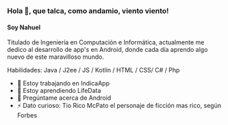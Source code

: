 ### Hola 👋, que talca, como andamio, viento viento!
#### Soy Nahuel
Titulado de Ingeniería en Computación e Informática, actualmente me dedico al desarrollo de app's en Android, donde cada día aprendo algo nuevo de este maravilloso mundo.

Habilidades: Java / J2ee / JS / Kotlin / HTML / CSS/ C# / Php

- 🔭 Estoy trabajando en IndicaApp 
- 🌱 Estoy aprendiendo LifeData 
- 💬 Pregúntame acerca de Android 
- ⚡ Dato curioso: Tio Rico McPato el personaje de ficción mas rico, según Forbes 
